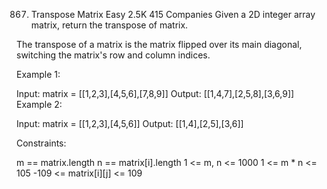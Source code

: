 867. Transpose Matrix
Easy
2.5K
415
Companies
Given a 2D integer array matrix, return the transpose of matrix.

The transpose of a matrix is the matrix flipped over its main diagonal, switching the matrix's row and column indices.



 

Example 1:

Input: matrix = [[1,2,3],[4,5,6],[7,8,9]]
Output: [[1,4,7],[2,5,8],[3,6,9]]
Example 2:

Input: matrix = [[1,2,3],[4,5,6]]
Output: [[1,4],[2,5],[3,6]]
 

Constraints:

m == matrix.length
n == matrix[i].length
1 <= m, n <= 1000
1 <= m * n <= 105
-109 <= matrix[i][j] <= 109
